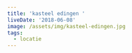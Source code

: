 ```yaml
---
title: 'kasteel edingen '
liveDate: '2018-06-08'
image: /assets/img/kasteel-edingen.jpg
tags:
  - locatie
---
```


